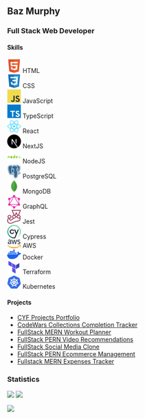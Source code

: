 ## Baz Murphy

### Full Stack Web Developer

#### Skills

<div><img src="images/html.svg" width="32"><span><span> HTML</div>
<div><img src="images/css.svg" width="32"><span><span> CSS</div>
<div><img src="images/javascript.svg" width="32"><span> JavaScript<span></div>
<div><img src="images/typescript.svg" width="32"><span> TypeScript<span></div>
<div><img src="images/react.svg" width="32"><span> React<span></div>
<div><img src="images/nextjs.svg" width="32"><span> NextJS<span></div>
<div><img src="images/nodejs.svg" width="32"><span> NodeJS<span></div>
<div><img src="images/postgresql.svg" width="32"><span> PostgreSQL<span></div>
<div><img src="images/mongodb.svg" width="32"><span> MongoDB<span></div>
<div><img src="images/graphql.svg" width="32"><span> GraphQL<span></div>
<div><img src="images/jest.svg" width="32"><span> Jest<span></div>
<div><img src="images/cypress.svg" width="32"><span> Cypress<span></div>
<div><img src="images/aws.svg" width="32"><span> AWS<span></div>
<div><img src="images/docker.svg" width="32"><span> Docker<span></div>
<div><img src="images/terraform.svg" width="32"><span> Terraform<span></div>
<div><img src="images/kubernetes.svg" width="32"><span> Kubernetes<span></div>

#### Projects

- [CYF Projects Portfolio](https://cyf-bazmurphy-projects.netlify.app/)
- [CodeWars Collections Completion Tracker](https://cyf-bazmurphy-codewars.netlify.app)
- [FullStack MERN Workout Planner](https://fullstack-workout.netlify.app/)
- [FullStack PERN Video Recommendations](https://bazmurphy-fullstack-videos.netlify.app/)
- [FullStack Social Media Clone](https://bazmurphy-t3-social-media.vercel.app/)
- [FullStack PERN Ecommerce Management](https://cyf-bazmurphy-sql.onrender.com)
- [Fullstack MERN Expenses Tracker](https://bazmurphy-expense-tracker.cyclic.app/)

### Statistics

![](https://github-readme-stats.vercel.app/api/top-langs/?username=bazmurphy&layout=compact&theme=vision-friendly-dark)
![](http://github-readme-streak-stats.herokuapp.com?user=bazmurphy&theme=github-dark-blue&hide_border=true&border_radius=3&date_format=j%20M%5B%20Y%5D)

![](https://komarev.com/ghpvc/?username=bazmurphy&label=views)
